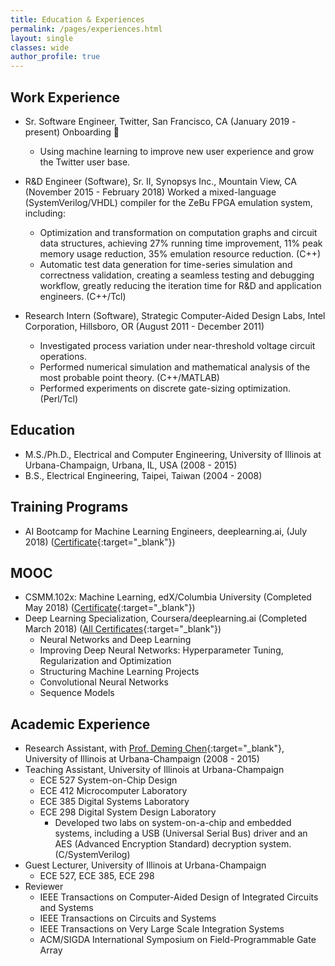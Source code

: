 ```yaml
---
title: Education & Experiences
permalink: /pages/experiences.html
layout: single
classes: wide
author_profile: true
---
```


## Work Experience
- Sr. Software Engineer, Twitter, San Francisco, CA (January 2019 - present)
    Onboarding 🚀 
    - Using machine learning to improve new user experience and grow the Twitter user base.
- R&D Engineer (Software), Sr. II, Synopsys Inc., Mountain View, CA (November 2015 - February 2018)
    Worked a mixed-language (SystemVerilog/VHDL) compiler for the ZeBu FPGA emulation system, including:
    - Optimization and transformation on computation graphs and circuit data structures, achieving 27% running time improvement, 11% peak memory usage reduction, 35% emulation resource reduction. (C++)
    - Automatic test data generation for time-series simulation and correctness validation, creating a seamless testing and debugging workflow, greatly reducing the iteration time for R&D and application engineers. (C++/Tcl)

- Research Intern (Software), Strategic Computer-Aided Design Labs, Intel Corporation, Hillsboro, OR (August 2011 - December 2011)
    - Investigated process variation under near-threshold voltage circuit operations.
    - Performed numerical simulation and mathematical analysis of the most probable point theory. (C++/MATLAB)
    - Performed experiments on discrete gate-sizing optimization. (Perl/Tcl)

## Education
- M.S./Ph.D., Electrical and Computer Engineering, University of Illinois at Urbana-Champaign, Urbana, IL, USA (2008 - 2015)
- B.S., Electrical Engineering, Taipei, Taiwan (2004 - 2008)

## Training Programs
- AI Bootcamp for Machine Learning Engineers, deeplearning.ai, (July 2018) ([Certificate](/assets/images/certificates/AI_MLE.jpg){:target="_blank"})

## MOOC
- CSMM.102x: Machine Learning, edX/Columbia University (Completed May 2018) ([Certificate](https://courses.edx.org/certificates/f3fa5973d38f4ea792a6106cf46de430){:target="_blank"})
- Deep Learning Specialization, Coursera/deeplearning.ai (Completed March 2018) ([All Certificates](https://www.coursera.org/account/accomplishments/specialization/EGQ8ZXRUN87M){:target="_blank"})
    - Neural Networks and Deep Learning
    - Improving Deep Neural Networks: Hyperparameter Tuning, Regularization and Optimization
    - Structuring Machine Learning Projects
    - Convolutional Neural Networks
    - Sequence Models

## Academic Experience
- Research Assistant, with [Prof. Deming Chen](http://dchen.ece.illinois.edu/){:target="_blank"}, University of Illinois at Urbana-Champaign (2008 - 2015)
- Teaching Assistant, University of Illinois at Urbana-Champaign
    - ECE 527 System-on-Chip Design
    - ECE 412 Microcomputer Laboratory
    - ECE 385 Digital Systems Laboratory
    - ECE 298 Digital System Design Laboratory
        - Developed two labs on system-on-a-chip and embedded systems, including a USB (Universal Serial Bus) driver and an AES (Advanced Encryption Standard) decryption system. (C/SystemVerilog)
- Guest Lecturer, University of Illinois at Urbana-Champaign
    - ECE 527, ECE 385, ECE 298
- Reviewer
    - IEEE Transactions on Computer-Aided Design of Integrated Circuits and Systems
    - IEEE Transactions on Circuits and Systems
    - IEEE Transactions on Very Large Scale Integration Systems
    - ACM/SIGDA International Symposium on Field-Programmable Gate Array